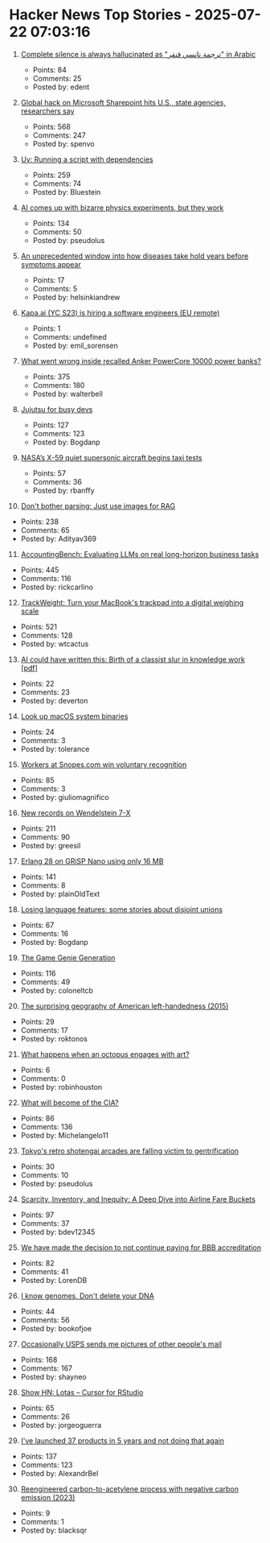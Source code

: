 # Hacker News Top Stories - 2025-07-22 07:03:16

1. [Complete silence is always hallucinated as "ترجمة نانسي قنقر" in Arabic](https://github.com/openai/whisper/discussions/2608)
   - Points: 84
   - Comments: 25
   - Posted by: edent

2. [Global hack on Microsoft Sharepoint hits U.S., state agencies, researchers say](https://www.washingtonpost.com/technology/2025/07/20/microsoft-sharepoint-hack/)
   - Points: 568
   - Comments: 247
   - Posted by: spenvo

3. [Uv: Running a script with dependencies](https://docs.astral.sh/uv/guides/scripts/#running-a-script-with-dependencies)
   - Points: 259
   - Comments: 74
   - Posted by: Bluestein

4. [AI comes up with bizarre physics experiments, but they work](https://www.quantamagazine.org/ai-comes-up-with-bizarre-physics-experiments-but-they-work-20250721/)
   - Points: 134
   - Comments: 50
   - Posted by: pseudolus

5. [An unprecedented window into how diseases take hold years before symptoms appear](https://www.bloomberg.com/news/articles/2025-07-18/what-scientists-learned-scanning-the-bodies-of-100-000-brits)
   - Points: 17
   - Comments: 5
   - Posted by: helsinkiandrew

6. [Kapa.ai (YC S23) is hiring a software engineers (EU remote)](https://www.ycombinator.com/companies/kapa-ai/jobs/JPE2ofG-software-engineer-full-stack)
   - Points: 1
   - Comments: undefined
   - Posted by: emil_sorensen

7. [What went wrong inside recalled Anker PowerCore 10000 power banks?](https://www.lumafield.com/article/what-went-wrong-inside-these-recalled-power-banks)
   - Points: 375
   - Comments: 180
   - Posted by: walterbell

8. [Jujutsu for busy devs](https://maddie.wtf/posts/2025-07-21-jujutsu-for-busy-devs)
   - Points: 127
   - Comments: 123
   - Posted by: Bogdanp

9. [NASA’s X-59 quiet supersonic aircraft begins taxi tests](https://www.nasa.gov/image-article/nasas-x-59-quiet-supersonic-aircraft-begins-taxi-tests/)
   - Points: 57
   - Comments: 36
   - Posted by: rbanffy

10. [Don't bother parsing: Just use images for RAG](https://www.morphik.ai/blog/stop-parsing-docs)
   - Points: 238
   - Comments: 65
   - Posted by: Adityav369

11. [AccountingBench: Evaluating LLMs on real long-horizon business tasks](https://accounting.penrose.com/)
   - Points: 445
   - Comments: 116
   - Posted by: rickcarlino

12. [TrackWeight: Turn your MacBook's trackpad into a digital weighing scale](https://github.com/KrishKrosh/TrackWeight)
   - Points: 521
   - Comments: 128
   - Posted by: wtcactus

13. [AI could have written this: Birth of a classist slur in knowledge work [pdf]](https://advait.org/files/sarkar_2025_ai_shaming.pdf)
   - Points: 22
   - Comments: 23
   - Posted by: deverton

14. [Look up macOS system binaries](https://macosbin.com)
   - Points: 24
   - Comments: 3
   - Posted by: tolerance

15. [Workers at Snopes.com win voluntary recognition](https://newsguild.org/workers-at-snopes-com-win-voluntary-union-recognition/)
   - Points: 85
   - Comments: 3
   - Posted by: giuliomagnifico

16. [New records on Wendelstein 7-X](https://www.iter.org/node/20687/new-records-wendelstein-7-x)
   - Points: 211
   - Comments: 90
   - Posted by: greesil

17. [Erlang 28 on GRiSP Nano using only 16 MB](https://www.grisp.org/blog/posts/2025-06-11-grisp-nano-codebeam-sto)
   - Points: 141
   - Comments: 8
   - Posted by: plainOldText

18. [Losing language features: some stories about disjoint unions](https://graydon2.dreamwidth.org/318788.html)
   - Points: 67
   - Comments: 16
   - Posted by: Bogdanp

19. [The Game Genie Generation](https://tedium.co/2025/07/21/the-game-genie-generation/)
   - Points: 116
   - Comments: 49
   - Posted by: coloneltcb

20. [The surprising geography of American left-handedness (2015)](https://www.washingtonpost.com/news/wonk/wp/2015/09/22/the-surprising-geography-of-american-left-handedness/)
   - Points: 29
   - Comments: 17
   - Posted by: roktonos

21. [What happens when an octopus engages with art?](https://www.cnn.com/2025/07/17/style/what-happens-when-an-octopus-engages-with-art)
   - Points: 6
   - Comments: 0
   - Posted by: robinhouston

22. [What will become of the CIA?](https://www.newyorker.com/magazine/2025/07/28/the-mission-the-cia-in-the-21st-century-tim-weiner-book-review)
   - Points: 86
   - Comments: 136
   - Posted by: Michelangelo11

23. [Tokyo's retro shotengai arcades are falling victim to gentrification](https://www.theguardian.com/world/2025/jul/18/cult-of-convenience-how-tokyos-retro-shotengai-arcades-are-falling-victim-to-gentrification)
   - Points: 30
   - Comments: 10
   - Posted by: pseudolus

24. [Scarcity, Inventory, and Inequity: A Deep Dive into Airline Fare Buckets](https://blog.getjetback.com/scarcity-inventory-and-inequity-a-deep-dive-into-airline-fare-buckets/)
   - Points: 97
   - Comments: 37
   - Posted by: bdev12345

25. [We have made the decision to not continue paying for BBB accreditation](https://mycherrytree.com/blogs/news/why-we-have-made-the-decision-to-not-continue-paying-for-accreditation-from-the-better-business-bureau-bbb)
   - Points: 82
   - Comments: 41
   - Posted by: LorenDB

26. [I know genomes. Don't delete your DNA](https://stevensalzberg.substack.com/p/i-know-genomes-dont-delete-your-dna)
   - Points: 44
   - Comments: 56
   - Posted by: bookofjoe

27. [Occasionally USPS sends me pictures of other people's mail](https://the418.substack.com/p/a-bug-in-the-mail)
   - Points: 168
   - Comments: 167
   - Posted by: shayneo

28. [Show HN: Lotas – Cursor for RStudio](https://www.lotas.ai/)
   - Points: 65
   - Comments: 26
   - Posted by: jorgeoguerra

29. [I've launched 37 products in 5 years and not doing that again](https://www.indiehackers.com/post/ive-launched-37-products-in-5-years-and-not-doing-that-again-0b66e6e8b3)
   - Points: 137
   - Comments: 123
   - Posted by: AlexandrBel

30. [Reengineered carbon-to-acetylene process with negative carbon emission (2023)](https://pubs.rsc.org/en/content/articlehtml/2023/gc/d3gc01775c)
   - Points: 9
   - Comments: 1
   - Posted by: blacksqr

